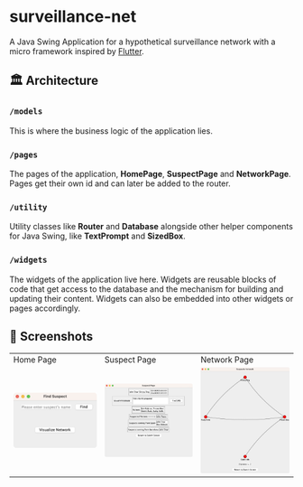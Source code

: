 # surveillance-net

A Java Swing Application for a hypothetical surveillance network with a micro framework inspired by [Flutter](https://flutter.dev/).

## 🏛️ Architecture

### `/models`

This is where the business logic of the application lies.

### `/pages`

The pages of the application, **HomePage**, **SuspectPage** and **NetworkPage**. Pages get their own id and can later be added to the router.

### `/utility`

Utility classes like **Router** and **Database** alongside other helper components for Java Swing, like **TextPrompt** and **SizedBox**.

### `/widgets`

The widgets of the application live here. Widgets are reusable blocks of code that get access to the database and the mechanism for building and updating their content. Widgets can also be embedded into other widgets or pages accordingly.

## 📸 Screenshots

<table>
  <tr>
    <td>Home Page</td>
     <td>Suspect Page</td>
     <td>Network Page</td>
  </tr>
  <tr>
    <td><img src="images/home_page.png" alt="Home Page" title="Home Page" width=300></td>
    <td><img src="images/suspect_page.png" alt="Suspect Page" title="Suspect Page" width=300></td>
    <td><img src="images/network_page.png" alt="Network Page" title="Network Page" width=300></td>
  </tr>
 </table>
